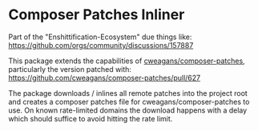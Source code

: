 # Composer Patches Inliner

Part of the "Enshittification-Ecosystem" due things like: https://github.com/orgs/community/discussions/157887

This package extends the capabilities of [cweagans/composer-patches](https://github.com/cweagans/composer-patches),
particularly the version patched with: https://github.com/cweagans/composer-patches/pull/627

The package downloads / inlines all remote patches into the project root and creates a composer patches file for cweagans/composer-patches to use.
On known rate-limited domains the download happens with a delay which should suffice to avoid hitting the rate limit.